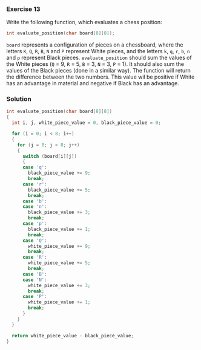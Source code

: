 ### Exercise 13

Write the following function, which evaluates a chess position:

```c
int evaluate_position(char board[8][8]);
```

`board` represents a configuration of pieces on a chessboard, where the letters
`K`, `Q`, `R`, `B`, `N` and `P` represent White pieces, and the letters `k`,
`q`, `r`, `b`, `n` and `p` represent Black pieces. `evaluate_position` should
sum the values of the White pieces (`Q` = 9, `R` = 5, `B` = 3, `N` = 3, `P` =
1). It should also sum the values of the Black pieces (done in a similar way).
The function will return the difference between the two numbers. This value wil
be positive if White has an advantage in material and negative if Black has an
advantage.

### Solution

```c
int evaluate_position(char board[8][8])
{
  int i, j, white_piece_value = 0, black_piece_value = 0;

  for (i = 0; i < 8; i++)
  {
    for (j = 0; j < 8; j++)
    {
      switch (board[i][j])
      {
      case 'q':
        black_piece_value += 9;
        break;
      case 'r':
        black_piece_value += 5;
        break;
      case 'b':
      case 'n':
        black_piece_value += 3;
        break;
      case 'p':
        black_piece_value += 1;
        break;
      case 'Q':
        white_piece_value += 9;
        break;
      case 'R':
        white_piece_value += 5;
        break;
      case 'B':
      case 'N':
        white_piece_value += 3;
        break;
      case 'P':
        white_piece_value += 1;
        break;
      }
    }
  }

  return white_piece_value - black_piece_value;
}
```
